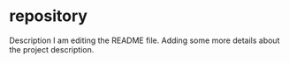 # repository
Description
I am editing the README file. Adding some more details about the project description.
